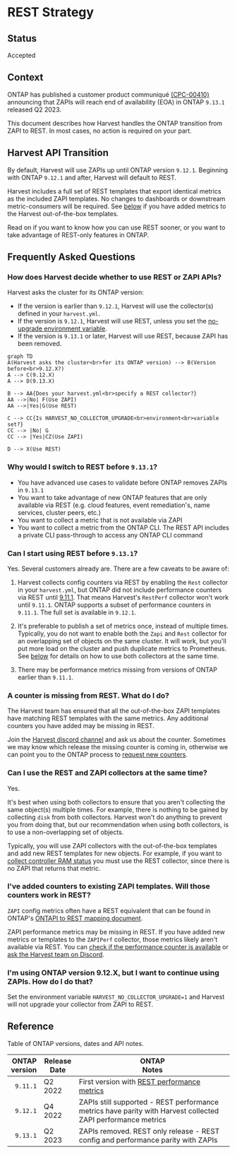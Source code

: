 # REST Strategy

## Status <!-- one of: In Progress, Accepted, Rejected, Superseded, Deprecated -->

Accepted

## Context

ONTAP has published a customer product communiqué [(CPC-00410)](https://mysupport.netapp.com/info/communications/ECMLP2880232.html?access=a)
announcing that ZAPIs will reach end of availability (EOA) in ONTAP `9.13.1` released Q2 2023.

This document describes how Harvest handles the ONTAP transition from ZAPI to REST. 
In most cases, no action is required on your part.

## Harvest API Transition

By default, Harvest will use ZAPIs up until ONTAP version `9.12.1`.
Beginning with ONTAP `9.12.1` and after, Harvest will default to REST.

Harvest includes a full set of REST templates that export identical metrics as the included ZAPI templates.
No changes to dashboards or downstream metric-consumers will be required. 
See [below](#ive-added-counters-to-existing-zapi-templates-will-those-counters-work-in-rest) if you have 
added metrics to the Harvest out-of-the-box templates.

Read on if you want to know how you can use REST sooner, or you want to take advantage of REST-only features in ONTAP.

## Frequently Asked Questions

### How does Harvest decide whether to use REST or ZAPI APIs?

Harvest asks the cluster for its ONTAP version:

* If the version is earlier than `9.12.1`, Harvest will use the collector(s) defined in your `harvest.yml`.
* If the version is `9.12.1`, Harvest will use REST, unless you set the [no-upgrade environment variable](#im-using-ontap-version-912x-but-i-want-to-continue-using-zapis-how-do-i-do-that).
* If the version is `9.13.1` or later, Harvest will use REST, because ZAPI has been removed.

```mermaid
graph TD
A(Harvest asks the cluster<br>for its ONTAP version) --> B(Version before<br>9.12.X?)
A --> C(9.12.X)
A --> D(9.13.X)

B --> AA{Does your harvest.yml<br>specify a REST collector?}
AA -->|No| F(Use ZAPI) 
AA -->|Yes|G(Use REST)

C --> CC{Is HARVEST_NO_COLLECTOR_UPGRADE<br>environment<br>variable set?}
CC --> |No| G
CC --> |Yes|CZ(Use ZAPI) 

D --> X(Use REST)
```
### Why would I switch to REST before `9.13.1`?

- You have advanced use cases to validate before ONTAP removes ZAPIs in `9.13.1`
- You want to take advantage of new ONTAP features that are only available via REST (e.g. cloud features, event remediation's, name services, cluster peers, etc.)
- You want to collect a metric that is not available via ZAPI
- You want to collect a metric from the ONTAP CLI. The REST API includes a private CLI pass-through to access any ONTAP CLI command

### Can I start using REST before `9.13.1`?

Yes. Several customers already are. There are a few caveats to be aware of:

1. Harvest collects config counters via REST by enabling the `Rest` collector in your `harvest.yml`,
   but ONTAP did not include performance counters via REST until [9.11.1](https://docs.netapp.com/us-en/ontap-automation/migrate/performance-counters.html#accessing-performance-counters-using-the-ontap-rest-api).
   That means Harvest's `RestPerf` collector won't work until `9.11.1`.
   ONTAP supports a subset of performance counters in `9.11.1`. The full set is available in `9.12.1`.

2. It's preferable to publish a set of metrics once, instead of multiple times. Typically, you do not want to
   enable both the `Zapi` and `Rest` collector for an overlapping set of objects on the same cluster.
   It will work, but you'll put more load on the cluster and push duplicate metrics to Prometheus. 
   See [below](#can-i-use-the-rest-and-zapi-collectors-at-the-same-time) for details on how to use both collectors at the same time. 

3. There may be performance metrics missing from versions of ONTAP earlier than `9.11.1`.

### A counter is missing from REST. What do I do?

The Harvest team has ensured that all the out-of-the-box ZAPI templates have matching REST templates with the same metrics.
Any additional counters you have added may be missing in REST. 

Join the [Harvest discord channel](https://github.com/NetApp/harvest/blob/main/SUPPORT.md#getting-help) and ask us about the counter.
Sometimes we may know which release the missing counter is coming in, otherwise we can point you to the ONTAP
process to [request new counters](https://kb.netapp.com/Advice_and_Troubleshooting/Data_Storage_Software/ONTAP_OS/How_to_request_a_feature_for_ONTAP_REST_API).

### Can I use the REST and ZAPI collectors at the same time?

Yes. 

It's best when using both collectors to ensure that you aren't collecting the same object(s) multiple times. 
For example, there is nothing to be gained by collecting `disk` from both collectors. 
Harvest won't do anything to prevent you from doing that, but our recommendation when using both collectors, is to use a non-overlapping set of objects.

Typically, you will use ZAPI collectors with the out-of-the-box templates and add new REST templates for new objects. 
For example, if you want to [collect controller RAM status](https://github.com/NetApp/harvest/discussions/1187) you must use the REST collector,
since there is no ZAPI that returns that metric.

### I've added counters to existing ZAPI templates. Will those counters work in REST?

`ZAPI` config metrics often have a REST equivalent that can be found in ONTAP's [ONTAPI to REST mapping document](https://library.netapp.com/ecm/ecm_download_file/ECMLP2882104).

ZAPI performance metrics may be missing in REST. If you have added new metrics or templates to the `ZAPIPerf` collector, those metrics likely aren't available via REST. 
You can [check if the performance counter is available](https://docs.netapp.com/us-en/ontap-automation/migrate/performance-counters.html#discover-the-available-performance-counter-tables) 
or [ask the Harvest team on Discord](#a-counter-is-missing-from-rest-what-do-i-do).

### I'm using ONTAP version 9.12.X, but I want to continue using ZAPIs. How do I do that?

Set the environment variable `HARVEST_NO_COLLECTOR_UPGRADE=1` and Harvest will not 
upgrade your collector from ZAPI to REST.

## Reference

Table of ONTAP versions, dates and API notes.

| ONTAP<br/>version | Release<br/>Date | ONTAP<br/>Notes                                                                                                                                                                         |
|------------------:|------------------|-----------------------------------------------------------------------------------------------------------------------------------------------------------------------------------------|
|          `9.11.1` | Q2 2022          | First version with [REST performance metrics](https://docs.netapp.com/us-en/ontap-automation/migrate/performance-counters.html#accessing-performance-counters-using-the-ontap-rest-api) |
|          `9.12.1` | Q4 2022          | ZAPIs still supported - REST performance metrics have parity with Harvest collected ZAPI performance metrics                                                                            |
|          `9.13.1` | Q2 2023          | ZAPIs removed. REST only release - REST config and performance parity with ZAPIs                                                                                                        |
